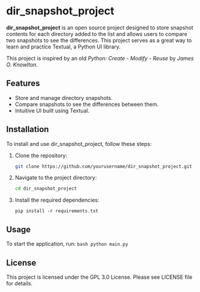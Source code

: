 # dir_snapshot_project

**dir_snapshot_project** is an open source project designed to store snapshot contents for each directory added to the list and allows users to compare two snapshots to see the differences. This project serves as a great way to learn and practice Textual, a Python UI library.

This project is inspired by an old *Python: Create - Modify - Reuse* by *James O. Knowlton*.

## Features

- Store and manage directory snapshots.
- Compare snapshots to see the differences between them.
- Intuitive UI built using Textual.


## Installation

To install and use dir_snapshot_project, follow these steps:

1. Clone the repository:
   ```bash
   git clone https://github.com/yourusername/dir_snapshot_project.git
   ```

2. Navigate to the project directory:
    ```bash
    cd dir_snapshot_project
    ```

3. Install the required dependencies:
    ```
    pip install -r requirements.txt
    ```

## Usage

To start the application, run:
    ```bash
    python main.py
    ```

## License

This project is licensed under the GPL 3.0 License. Please see LICENSE file for details.